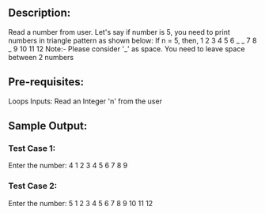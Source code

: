 ## Description:

Read a number from user. Let's say if number is 5, you need to print numbers in triangle pattern as shown below:
If n = 5, then,
1 2 3 4 5
6 _ _ 7
8 _ 9
10 11
12
Note:- Please consider '_' as space. You need to leave space between 2 numbers

## Pre-requisites:
Loops
Inputs:
Read an Integer 'n' from the user
## Sample Output:
### Test Case 1:
Enter the number: 4
1 2 3 4
5     6
7 8
9

### Test Case 2:
Enter the number: 5
1 2 3 4 5
6       7
8     9
10 11
12
